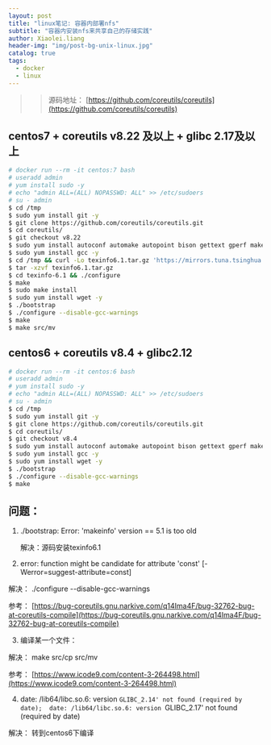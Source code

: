 ```yaml
---
layout: post
title: "linux笔记: 容器内部署nfs"
subtitle: "容器内安装nfs来共享自己的存储实践"
author: Xiaolei.liang
header-img: "img/post-bg-unix-linux.jpg"
catalog: true
tags:
  - docker
  - linux
---
```


>> 源码地址： [https://github.com/coreutils/coreutils](https://github.com/coreutils/coreutils)

## centos7 + coreutils v8.22 及以上 + glibc 2.17及以上
```bash
# docker run --rm -it centos:7 bash
# useradd admin
# yum install sudo -y
# echo "admin ALL=(ALL) NOPASSWD: ALL" >> /etc/sudoers
# su - admin
$ cd /tmp
$ sudo yum install git -y
$ git clone https://github.com/coreutils/coreutils.git
$ cd coreutils/
$ git checkout v8.22
$ sudo yum install autoconf automake autopoint bison gettext gperf makeinfo patch gettext-devel texinfo make -y
$ sudo yum install gcc -y
$ cd /tmp && curl -Lo texinfo6.1.tar.gz 'https://mirrors.tuna.tsinghua.edu.cn/gnu/texinfo/texinfo-6.1.tar.gz'
$ tar -xzvf texinfo6.1.tar.gz
$ cd texinfo-6.1 && ./configure
$ make 
$ sudo make install
$ sudo yum install wget -y
$ ./bootstrap
$ ./configure --disable-gcc-warnings
$ make
$ make src/mv
```

## centos6 + coreutils v8.4 + glibc2.12
```bash
# docker run --rm -it centos:6 bash
# useradd admin
# yum install sudo -y
# echo "admin ALL=(ALL) NOPASSWD: ALL" >> /etc/sudoers
# su - admin
$ cd /tmp
$ sudo yum install git -y
$ git clone https://github.com/coreutils/coreutils.git
$ cd coreutils/
$ git checkout v8.4
$ sudo yum install autoconf automake autopoint bison gettext gperf makeinfo patch gettext-devel texinfo make -y
$ sudo yum install gcc -y
$ sudo yum install wget -y
$ ./bootstrap
$ ./configure --disable-gcc-warnings
$ make
```

## 问题：
1. ./bootstrap: Error: 'makeinfo' version == 5.1 is too old

	解决：源码安装texinfo6.1

2. error: function might be candidate for attribute 'const' [-Werror=suggest-attribute=const]

解决： ./configure --disable-gcc-warnings

参考： [https://bug-coreutils.gnu.narkive.com/q14Ima4F/bug-32762-bug-at-coreutils-compile](https://bug-coreutils.gnu.narkive.com/q14Ima4F/bug-32762-bug-at-coreutils-compile)

3. 编译某一个文件：

解决： make src/cp src/mv

参考： [https://www.icode9.com/content-3-264498.html](https://www.icode9.com/content-3-264498.html)

4. date: /lib64/libc.so.6: version `GLIBC_2.14' not found (required by date); 
	date: /lib64/libc.so.6: version `GLIBC_2.17' not found (required by date)

解决： 转到centos6下编译


